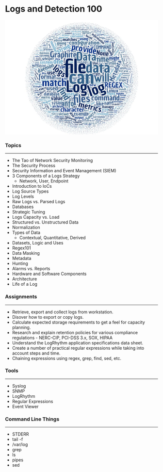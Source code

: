 # Logs and Detection 100

![alt text](../images/log100wc.jpg "Aggregated From Lesson Files")


### Topics
------

* The Tao of Network Security Monitoring
* The Security Process
* Security Information and Event Management (SIEM)
* 3 Components of a Logs Strategy
    * Network, User, Endpoint
* Introduction to IoCs
* Log Source Types
* Log Levels
* Raw Logs vs. Parsed Logs
* Databases
* Strategic Tuning
* Logs Capacity vs. Load
* Structured vs. Unstructured Data
* Normalization
* Types of Data
    * Contextual, Quantitative, Derived
* Datasets, Logic and Uses
* Regex101
* Data Masking
* Metadata
* Hunting
* Alarms vs. Reports
* Hardware and Software Components
* Architecture
* Life of a Log


### Assignments
------

* Retrieve, export and collect logs from workstation.
* Disover how to export or copy logs.
* Calculate expected storage requirements to get a feel for capacity planning.
* Research and explain retention policies for various compliance regulations - NERC-CIP, PCI-DSS 3.x, SOX, HIPAA
* Understand the LogRhythm application specifications data sheet.
* Create a number of practical regular expressions while taking into account steps and time.
* Chaining expressions using regex, grep, find, sed, etc.


### Tools
------

* Syslog
* SNMP
* LogRhythm
* Regular Expressions
* Event Viewer


### Command Line Things
------

* STDERR
* tail -f
* /var/log
* grep
* ls
* pipes
* sed